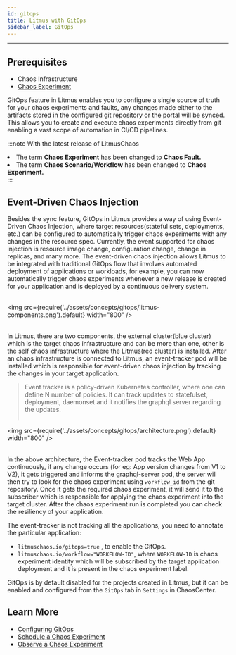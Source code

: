 ```yaml
---
id: gitops
title: Litmus with GitOps
sidebar_label: GitOps
---
```


---

## Prerequisites

- Chaos Infrastructure
- [Chaos Experiment](chaos-workflow.md)

GitOps feature in Litmus enables you to configure a single source of truth for your chaos experiments and faults, any changes made either to the artifacts stored in the configured git repository or the portal will be synced. This allows you to create and execute chaos experiments directly from git enabling a vast scope of automation in CI/CD pipelines.

:::note
With the latest release of LitmusChaos

<li>The term <b>Chaos Experiment</b> has been changed to <b>Chaos Fault.</b> </li>
<li>The term <b>Chaos Scenario/Workflow</b> has been changed to <b>Chaos Experiment.</b></li>
:::

## Event-Driven Chaos Injection

Besides the sync feature, GitOps in Litmus provides a way of using Event-Driven Chaos Injection, where target resources(stateful sets, deployments, etc.) can be configured to automatically trigger chaos experiments with any changes in the resource spec. Currently, the event supported for chaos injection is resource image change, configuration change, change in replicas, and many more.
The event-driven chaos injection allows Litmus to be integrated with traditional GitOps flow that involves automated deployment of applications or workloads, for example, you can now automatically trigger chaos experiments whenever a new release is created for your application and is deployed by a continuous delivery system.<br/><br/>

<img src={require('../assets/concepts/gitops/litmus-components.png').default} width="800" /><br/><br/>

In Litmus, there are two components, the external cluster(blue cluster) which is the target chaos infrastructure and can be more than one, other is the self chaos infrastructure where the Litmus(red cluster) is installed. After an chaos infrastructure is connected to Litmus, an event-tracker pod will be installed which is responsible for event-driven chaos injection by tracking the changes in your target application.

> Event tracker is a policy-driven Kubernetes controller, where one can define N number of policies. It can track updates to statefulset, deployment, daemonset and it notifies the graphql server regarding the updates.<br/><br/>

<img src={require('../assets/concepts/gitops/architecture.png').default} width="800" /><br/><br/>

In the above architecture, the Event-tracker pod tracks the Web App continuously, if any change occurs (for eg: App version changes from V1 to V2), it gets triggered and informs the graphql-server pod, the server will then try to look for the chaos experiment using `workflow_id` from the git repository. Once it gets the required chaos experiment, it will send it to the subscriber which is responsible for applying the chaos experiment into the target cluster. After the chaos experiment run is completed you can check the resiliency of your application.

The event-tracker is not tracking all the applications, you need to annotate the particular application:

- `litmuschaos.io/gitops=true` , to enable the GitOps.
- `litmuschaos.io/workflow="WORKFLOW-ID"`, where `WORKFLOW-ID` is chaos experiment identity which will be subscribed by the target application deployment and it is present in the chaos experiment label.

GitOps is by default disabled for the projects created in Litmus, but it can be enabled and configured from the `GitOps` tab in `Settings` in ChaosCenter.

## Learn More

- [Configuring GitOps](../user-guides/gitops-configuration.md)
- [Schedule a Chaos Experiment](../user-guides/schedule-experiment.md)
- [Observe a Chaos Experiment](../user-guides/observe-experiment.md)
